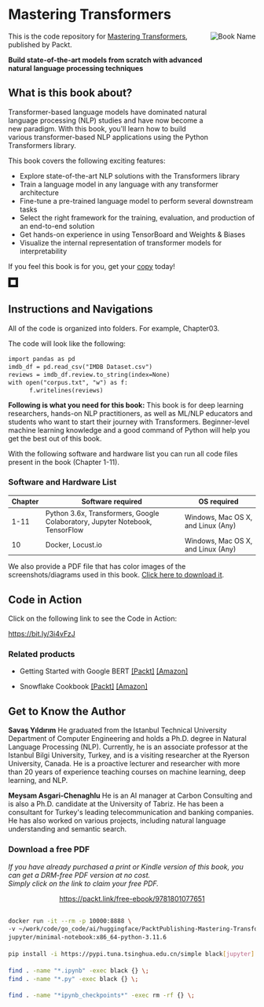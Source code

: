 


# Mastering Transformers

<a href="https://www.packtpub.com/product/mastering-transformers/9781801077651"><img src="mt.jpg" alt="Book Name" height="256px" align="right"></a>

This is the code repository for [Mastering Transformers](https://www.amazon.com/Mastering-Transformers-state-art-processing/dp/1801077657), published by Packt.

**Build state-of-the-art models from scratch with advanced natural language processing techniques**

## What is this book about?
Transformer-based language models have dominated natural language processing (NLP) studies and have now become a new paradigm. With this book, you'll learn how to build various transformer-based NLP applications using the Python Transformers library.

This book covers the following exciting features: 
* Explore state-of-the-art NLP solutions with the Transformers library
* Train a language model in any language with any transformer architecture
* Fine-tune a pre-trained language model to perform several downstream tasks
* Select the right framework for the training, evaluation, and production of an end-to-end solution
* Get hands-on experience in using TensorBoard and Weights & Biases
* Visualize the internal representation of transformer models for interpretability

If you feel this book is for you, get your [copy](https://www.amazon.com/Mastering-Transformers-advanced-processing-techniques/dp/1801077657) today!

<a href="https://www.packtpub.com/?utm_source=github&utm_medium=banner&utm_campaign=GitHubBanner"><img src="https://raw.githubusercontent.com/PacktPublishing/GitHub/master/GitHub.png" alt="https://www.packtpub.com/" border="5" /></a>

## Instructions and Navigations
All of the code is organized into folders. For example, Chapter03.

The code will look like the following:

```
import pandas as pd
imdb_df = pd.read_csv("IMDB Dataset.csv")
reviews = imdb_df.review.to_string(index=None)
with open("corpus.txt", "w") as f:
      f.writelines(reviews)

```

**Following is what you need for this book:**
This book is for deep learning researchers, hands-on NLP practitioners, as well as ML/NLP educators and students who want to start their journey with Transformers. Beginner-level machine learning knowledge and a good command of Python will help you get the best out of this book.

With the following software and hardware list you can run all code files present in the book (Chapter 1-11).

### Software and Hardware List

| Chapter | Software required                                                            | OS required                        |
| ------- | ---------------------------------------------------------------------------- | ---------------------------------- |
| 1-11    | Python 3.6x, Transformers, Google Colaboratory, Jupyter Notebook, TensorFlow | Windows, Mac OS X, and Linux (Any) |
| 10      | Docker, Locust.io                                                            | Windows, Mac OS X, and Linux (Any) |

We also provide a PDF file that has color images of the screenshots/diagrams used in this book. [Click here to download it]( https://static.packt-cdn.com/downloads/9781801077651_ColorImages.pdf).

## Code in Action

Click on the following link to see the Code in Action:

https://bit.ly/3i4vFzJ

### Related products <Other books you may enjoy>
* Getting Started with Google BERT [[Packt]](https://www.packtpub.com/product/getting-started-with-google-bert/9781838821593) [[Amazon]](https://www.amazon.in/Getting-Started-Google-BERT-state-ebook/dp/B08LLDF377)

* Snowflake Cookbook [[Packt]](https://www.packtpub.com/product/snowflake-cookbook/9781800560611) [[Amazon]](https://www.amazon.in/Snowflake-Cookbook-Techniques-warehousing-solutions-ebook/dp/B08PDJ7CTX)

## Get to Know the Author
**Savaş Yıldırım**
He graduated from the Istanbul Technical University Department of Computer Engineering and holds a Ph.D. degree in Natural Language Processing (NLP). Currently, he is an associate professor at the Istanbul Bilgi University, Turkey, and is a visiting researcher at the Ryerson University, Canada. He is a proactive lecturer and researcher with more than 20 years of experience teaching courses on machine learning, deep learning, and NLP.

**Meysam Asgari-Chenaghlu**
He is an AI manager at Carbon Consulting and is also a Ph.D. candidate at the University of Tabriz. He has been a consultant for Turkey's leading telecommunication and banking companies. He has also worked on various projects, including natural language understanding and semantic search.

### Download a free PDF

 <i>If you have already purchased a print or Kindle version of this book, you can get a DRM-free PDF version at no cost.<br>Simply click on the link to claim your free PDF.</i>
<p align="center"> <a href="https://packt.link/free-ebook/9781801077651">https://packt.link/free-ebook/9781801077651 </a> </p>


```bash

```

```bash
docker run -it --rm -p 10000:8888 \
-v ~/work/code/go_code/ai/huggingface/PacktPublishing-Mastering-Transformers:/home/jovyan/work \
jupyter/minimal-notebook:x86_64-python-3.11.6

pip install -i https://pypi.tuna.tsinghua.edu.cn/simple black[jupyter]

find . -name "*.ipynb" -exec black {} \;
find . -name "*.py" -exec black {} \;

find . -name "*ipynb_checkpoints*" -exec rm -rf {} \;






```